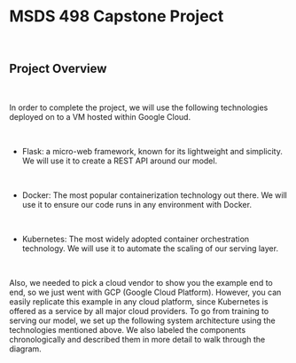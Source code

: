 # MSDS 498 Capstone Project

<br />

## Project Overview

<br />

In order to complete the project, we will use the following technologies deployed on to a VM hosted within Google Cloud.

<br />

  - Flask: a micro-web framework, known for its lightweight and simplicity. We will use it to create a REST API around our model.

<br />

  - Docker: The most popular containerization technology out there. We will use it to ensure our code runs in any environment with Docker.

<br />

  - Kubernetes: The most widely adopted container orchestration technology. We will use it to automate the scaling of our serving layer.

<br />

Also, we needed to pick a cloud vendor to show you the example end to end, so we just went with GCP (Google Cloud Platform). However, you can easily replicate this example in any cloud platform, since Kubernetes is offered as a service by all major cloud providers.
To go from training to serving our model, we set up the following system architecture using the technologies mentioned above. We also labeled the components chronologically and described them in more detail to walk through the diagram.
